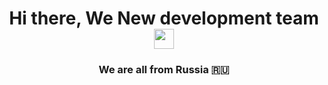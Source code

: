 
<h1 align="center">Hi there, We <target="_blank">New development team</a> 
<img src="https://github.com/blackcater/blackcater/raw/main/images/Hi.gif" height="32"/></h1>
<h3 align="center">We are all from Russia 🇷🇺</h3>
